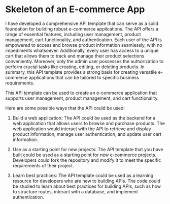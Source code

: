# Skeleton of an E-commerce App

I have developed a comprehensive API template that can serve as a solid foundation for building robust e-commerce applications. 
The API offers a range of essential features, including user management, product management, cart functionality, and authentication.
Each user of the API is empowered to access and browse product information seamlessly, with no impediments whatsoever. 
Additionally, every user has access to a unique cart that allows them to track and manage their product selections conveniently.
Moreover, only the admin user possesses the authorization to perform crucial tasks like creating, editing, or deleting products.
In summary, this API template provides a strong basis for creating versatile e-commerce applications that can be tailored to specific business requirements.


This API template can be used to create an e-commerce application that supports user management, product management, and cart functionality. 

Here are some possible ways that the API could be used:

1. Build a web application: The API could be used as the backend for a web application that allows users to browse and purchase products.
The web application would interact with the API to retrieve and display product information, manage user authentication, and update user cart information.

2. Use as a starting point for new projects: The API template that you have built could be used as a starting point for new e-commerce projects. 
Developers could fork the repository and modify it to meet the specific requirements of their project.

3. Learn best practices: The API template could be used as a learning resource for developers who are new to building APIs. 
The code could be studied to learn about best practices for building APIs, such as how to structure routes, interact with a database, and implement authentication.
